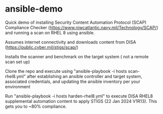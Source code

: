 # ansible-demo
Quick demo of installing Security Content Automation Protocol (SCAP) Compliance Checker (https://www.niwcatlantic.navy.mil/Technology/SCAP/) and running a scan on RHEL 8 using ansible.

Assumes internet connectivity and downloads content from DISA (https://public.cyber.mil/stigs/scap/)

Installs the scanner and benchmark on the target system ( not a remote scan set up)

Clone the repo and execute using "ansible-playbook -i hosts scan-rhel8.yml" after establishing an ansible controller and target system, associated credentials, and updating the ansible inventory per your environment

Run "ansible-playbook -i hosts harden-rhel8.yml" to execute DISA RHEL8 supplemental automation content to apply STIGS (22 Jan 2024 V1R13). This gets you to ~80% compliance.
